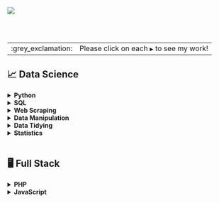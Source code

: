 ![](https://github.com/jeyla380/codecademy_projects/blob/main/images/new_codecademy.png)

<br>
<br>

<div align="center">
 <table>
  <tr>
   <td>:grey_exclamation:</td>
   <td>Please click on each <code>&#x25B6;</code> to see my work!</td>
  </tr>
 </table>
</div>


## 📈 Data Science


<details>
 <summary><b>Python</b></summary> 
 
 | Assignments | Challenges | Projects |
 | :-------------: | :-------------: | :-------------: |
 | [Frida Kahlo Exhibition](https://github.com/jeyla380/codecademy_projects/blob/main/datascience/python/assignments/frida_kahlo_assignment.ipynb) | [Medical Insurance](https://github.com/jeyla380/codecademy_projects/tree/main/datascience/python/challenges/medical_insurance) | [Hurricane Analysis](https://github.com/jeyla380/codecademy_projects/blob/main/datascience/python/projects/hurricane_analysis_project.ipynb) |
 | [Linear Regression](https://github.com/jeyla380/codecademy_projects/blob/main/datascience/python/assignments/linear_regression_assignment.ipynb) | [Hacking the Fender](https://github.com/jeyla380/codecademy_projects/tree/main/datascience/python/challenges/hacking_the_fender) | [Portfolio Project: Netflix](https://github.com/jeyla380/codecademy_projects/tree/main/datascience/python/projects/portfolio_project) |
 
 </details>
 
 <details>
 <summary><b>SQL</b></summary>
 
 | Challenges | Projects |
 :-------------: | :-------------: |
| [New York Restaurants](https://github.com/jeyla380/codecademy_projects/tree/main/datascience/sql/new_york_restaurants)  |[RPA Fraud Detection](https://github.com/jeyla380/codecademy_projects/tree/main/datascience/sql/rpa_fraud_detection)|
| |[RPA Customer Segmentation](https://github.com/jeyla380/codecademy_projects/tree/main/datascience/sql/rpa_customer_segmentation)|
| | [Davie's Burger Subway Ad](https://github.com/jeyla380/codecademy_projects/tree/main/datascience/sql/davie_burger_subway_ad) |
 
 </details>
 
 
  <details>
 <summary><b>Web Scraping</b></summary>
 
| Challenges |
| :----: |
| [Chocolate Scraping](https://github.com/jeyla380/codecademy_projects/blob/main/datascience/web_scraping/Chocolate_Scraping.ipynb) |
 
 </details>
 
 
   <details>
 <summary><b>Data Manipulation</b></summary>
 
| Challenges | Projects |
| :---: | :---: |
| [Petal Power Inventory](https://github.com/jeyla380/codecademy_projects/blob/main/datascience/pandas/challenges/petal_power_inventory/petal_power_inventory.ipynb) | [This is Jeopardy!](https://github.com/jeyla380/codecademy_projects/blob/main/datascience/pandas/projects/jeopardy/jeopardy.ipynb) |
| [A/B Testing for ShoeFly.com](https://github.com/jeyla380/codecademy_projects/blob/main/datascience/pandas/challenges/shoefly.com/a_b_testing_shoefly.ipynb) |
| [Page Visits Funnel](https://github.com/jeyla380/codecademy_projects/blob/main/datascience/pandas/challenges/page_visits_funnel/page_visits_funnel.ipynb) |
 
 </details>
 
 
 <details>
 <summary><b>Data Tidying</b></summary>
 
| Challenges | 
| :---: | 
| [Cleaning US Census Data](https://github.com/jeyla380/codecademy_projects/blob/main/datascience/data_tidying/cleaning_us_census_data/script.ipynb) | 
|[EDA: Diagnosing Diabetes](https://github.com/jeyla380/codecademy_projects/blob/main/datascience/data_tidying/eda_diagnosing_diabetes/eda_diagnosing_diabetes.ipynb)|
 
 </details>
 
 <details>
 <summary><b>Statistics</b></summary>
 
 | Challenges | Projects |
 | :---: | :---: |
 |[Census Variables](https://github.com/jeyla380/codecademy_projects/blob/main/datascience/summary_statistics/challenges/census_variables/census_variables.ipynb) | |
 |[Central Tendency for Housing Data](https://github.com/jeyla380/codecademy_projects/blob/main/datascience/summary_statistics/challenges/housing_data/housing_rental_data.ipynb)| |
 |[Traveling to Acadia](https://github.com/jeyla380/codecademy_projects/blob/main/datascience/summary_statistics/challenges/travel_to_acadia/travel_acadia.ipynb)| |
 |[Life Expectancy By Country](https://github.com/jeyla380/codecademy_projects/blob/main/datascience/summary_statistics/challenges/life_expectancy_by_country/life_expectancy_by_country.ipynb)| |
 |[Healthcare in Different States](https://github.com/jeyla380/codecademy_projects/blob/main/datascience/summary_statistics/challenges/healthcare_in_different_states/healthcare_in_different_states.ipynb)| |
 
 </details>
 
 <br>
 
 ## 🖥️ Full Stack
 
 
  <details>
 <summary><b>PHP</b></summary>
 
| Challenges | 
| :---: | 
| [World Traveler](https://github.com/jeyla380/codecademy_projects/blob/main/fullstack/php/world_traveler/index.php) | 
| [Mad Lib](https://github.com/jeyla380/codecademy_projects/blob/main/fullstack/php/mad_lib/index.php) |
| [Math Functions](https://github.com/jeyla380/codecademy_projects/blob/main/fullstack/php/math_functions/index.php) |
| [Bob's Budget](https://github.com/jeyla380/codecademy_projects/blob/main/fullstack/php/bob_budget/index.php) |
| [PHP Calculator](https://github.com/jeyla380/codecademy_projects/tree/main/fullstack/php/php_calculator) |
| [Magic 8 Ball](https://github.com/jeyla380/codecademy_projects/blob/main/fullstack/php/magic_8_ball/index.php) |
| [Number Guessing](https://github.com/jeyla380/codecademy_projects/blob/main/fullstack/php/number_guessing/index.php) |
| [Save the Farm (Text Adventure)](https://github.com/jeyla380/codecademy_projects/tree/main/fullstack/php/save_the_farm) |
| [FizzBuzz](https://github.com/jeyla380/codecademy_projects/blob/main/fullstack/php/FizzBuzz/index.php) |
| [Repetitive Cafe](https://github.com/jeyla380/codecademy_projects/blob/main/fullstack/php/repetitive_cafe/index.php) |
| [Bobby Tables](https://github.com/jeyla380/codecademy_projects/blob/main/fullstack/php/bobby_tables/index.php) |
 | [Going to Bed](https://github.com/jeyla380/codecademy_projects/blob/main/fullstack/php/going_to_bed/index.php) |
 
 </details>
 
 <details>
 <summary><b>JavaScript</b></summary>
 
 | Challenges | Projects |
 | :---: | :---: |
 |[Kelvin Weather](https://github.com/jeyla380/codecademy_projects/blob/main/fullstack/javascript/challenges/kelvin_weather/script.js)|[Number Guesser](https://github.com/jeyla380/codecademy_projects/tree/main/fullstack/javascript/projects/number_guesser) |
 |[Dog Years](https://github.com/jeyla380/codecademy_projects/blob/main/fullstack/javascript/challenges/dog_years/script.js)|  |
 |[Magic 8 Ball](https://github.com/jeyla380/codecademy_projects/blob/main/fullstack/javascript/challenges/magic_8_ball/script.js)| |
 |[Race Day](https://github.com/jeyla380/codecademy_projects/blob/main/fullstack/javascript/challenges/race_day/script.js)| |
 |[Rock, Paper, Scissors](https://github.com/jeyla380/codecademy_projects/blob/main/fullstack/javascript/challenges/rock_paper_scissors/script.js)| |
 |[Sleep Debt](https://github.com/jeyla380/codecademy_projects/blob/main/fullstack/javascript/challenges/sleep_debt/script.js)| |
 |[Secret Message](https://github.com/jeyla380/codecademy_projects/blob/main/fullstack/javascript/challenges/secret_message/script.js)| |
 |[Whale Talk](https://github.com/jeyla380/codecademy_projects/blob/main/fullstack/javascript/challenges/whale_talk/script.js)| |
 |[Meal Maker](https://github.com/jeyla380/codecademy_projects/blob/main/fullstack/javascript/challenges/meal_maker/script.js)| |
 |[Team Stats](https://github.com/jeyla380/codecademy_projects/blob/main/fullstack/javascript/challenges/team_stats/script.js)| |
 |[Mini Linter](https://github.com/jeyla380/codecademy_projects/blob/main/fullstack/javascript/challenges/mini_linter/script.js)| |
 
 </details>
 
 <br>
 
 
 
 <!---
 ### Python
 | Assignments | Challenges | Projects |
 | :-------------: | :-------------: | :-------------: |
 | [Frida Kahlo Exhibition](https://github.com/jeyla380/codecademy_projects/blob/main/datascience/python/assignments/frida_kahlo_assignment.ipynb) | [Medical Insurance](https://github.com/jeyla380/codecademy_projects/tree/main/datascience/python/challenges/medical_insurance) | [Hurricane Analysis](https://github.com/jeyla380/codecademy_projects/blob/main/datascience/python/projects/hurricane_analysis_project.ipynb) |
 | [Linear Regression](https://github.com/jeyla380/codecademy_projects/blob/main/datascience/python/assignments/linear_regression_assignment.ipynb) | [Hacking the Fender](https://github.com/jeyla380/codecademy_projects/tree/main/datascience/python/challenges/hacking_the_fender) | [Portfolio Project: Netflix](https://github.com/jeyla380/codecademy_projects/tree/main/datascience/python/projects/portfolio_project) |


### SQL
| Challenges | Projects |
 :-------------: | :-------------: |
| [New York Restaurants](https://github.com/jeyla380/codecademy_projects/tree/main/datascience/sql/new_york_restaurants)  |[RPA Fraud Detection](https://github.com/jeyla380/codecademy_projects/tree/main/datascience/sql/rpa_fraud_detection)|
| |[RPA Customer Segmentation](https://github.com/jeyla380/codecademy_projects/tree/main/datascience/sql/rpa_customer_segmentation)|
| | [Davie's Burger Subway Ad](https://github.com/jeyla380/codecademy_projects/tree/main/datascience/sql/davie_burger_subway_ad) |

### Web Scraping
| Challenges |
| :----: |
| [Chocolate Scraping](https://github.com/jeyla380/codecademy_projects/blob/main/datascience/web_scraping/Chocolate_Scraping.ipynb) |

### Pandas
| Challenges |
| :---: |
| [Petal Power Inventory](https://github.com/jeyla380/codecademy_projects/blob/main/datascience/pandas/challenges/petal_power_inventory/petal_power_inventory.ipynb) |
| [A/B Testing for ShoeFly.com](https://github.com/jeyla380/codecademy_projects/blob/main/datascience/pandas/challenges/shoefly.com/a_b_testing_shoefly.ipynb) |
| [Page Visits Funnel](https://github.com/jeyla380/codecademy_projects/blob/main/datascience/pandas/challenges/page_visits_funnel/page_visits_funnel.ipynb) |
-->


